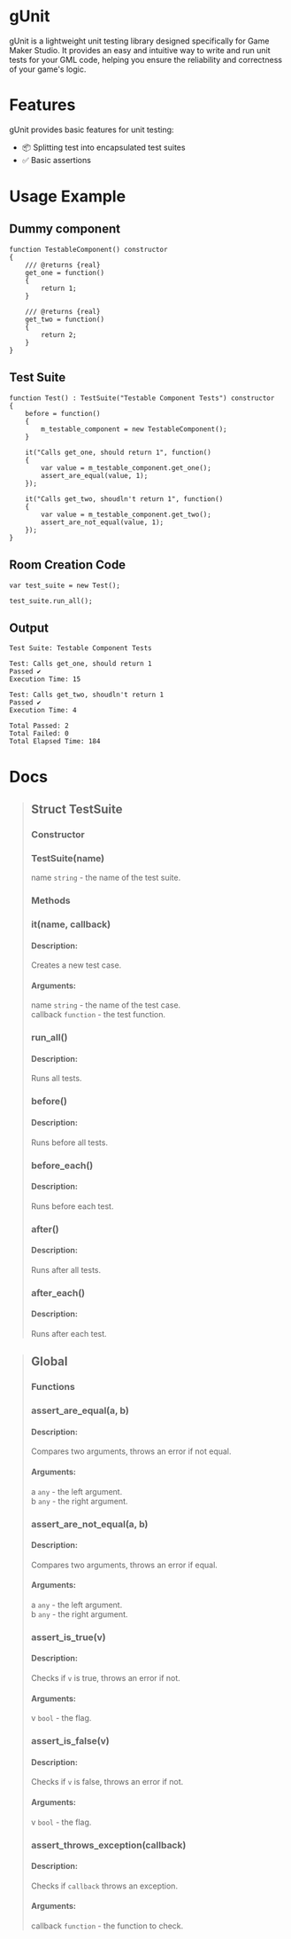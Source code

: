 # gUnit

gUnit is a lightweight unit testing library designed specifically for Game Maker Studio. It provides an easy and
intuitive way to write and run unit tests for your GML code, helping you ensure the reliability and correctness of your
game's logic.

# Features

gUnit provides basic features for unit testing:
- 📦 Splitting test into encapsulated test suites
- ✅ Basic assertions

# Usage Example

## Dummy component

```gml
function TestableComponent() constructor
{
	/// @returns {real}
	get_one = function()
	{
		return 1;
	}
	
	/// @returns {real}
	get_two = function()
	{
		return 2;
	}
}
```

## Test Suite

```gml
function Test() : TestSuite("Testable Component Tests") constructor 
{
	before = function()
	{
		m_testable_component = new TestableComponent();
	}
	
	it("Calls get_one, should return 1", function()
	{
		var value = m_testable_component.get_one();
		assert_are_equal(value, 1);
	});
	
	it("Calls get_two, shoudln't return 1", function()
	{
		var value = m_testable_component.get_two();
		assert_are_not_equal(value, 1);
	});
}
```

## Room Creation Code

```gml
var test_suite = new Test();

test_suite.run_all();
```

## Output

```
Test Suite: Testable Component Tests

Test: Calls get_one, should return 1
Passed ✔
Execution Time: 15

Test: Calls get_two, shoudln't return 1
Passed ✔
Execution Time: 4

Total Passed: 2
Total Failed: 0
Total Elapsed Time: 184
```

# Docs

> ## Struct TestSuite
> ### Constructor
> ### TestSuite(name)
> name `string` - the name of the test suite.
> ### Methods
> ### it(name, callback)
> #### Description:
> Creates a new test case.
> ####  Arguments:
> name `string` - the name of the test case.\
> callback `function` - the test function.
> ### run_all()
> #### Description:
> Runs all tests.
> ### before()
> #### Description:
> Runs before all tests.
> ### before_each()
> #### Description:
> Runs before each test.
> ### after()
> #### Description:
> Runs after all tests.
> ### after_each()
> #### Description:
> Runs after each test.

> ## Global 
> ### Functions
> ### assert_are_equal(a, b)
> #### Description:
> Compares two arguments, throws an error if not equal.
> ####  Arguments:
> a `any` - the left argument.\
> b `any` - the right argument.
> ### assert_are_not_equal(a, b)
> #### Description:
> Compares two arguments, throws an error if equal.
> ####  Arguments:
> a `any` - the left argument.\
> b `any` - the right argument.
> ### assert_is_true(v)
> #### Description:
> Checks if `v` is true, throws an error if not.
> ####  Arguments:
> v `bool` - the flag.
> ### assert_is_false(v)
> #### Description:
> Checks if `v` is false, throws an error if not.
> ####  Arguments:
> v `bool` - the flag.
> ### assert_throws_exception(callback)
> #### Description:
> Checks if `callback` throws an exception.
> ####  Arguments:
> callback `function` - the function to check.